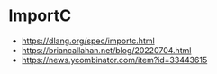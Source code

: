 # ImportC

- https://dlang.org/spec/importc.html
- https://briancallahan.net/blog/20220704.html
- https://news.ycombinator.com/item?id=33443615

